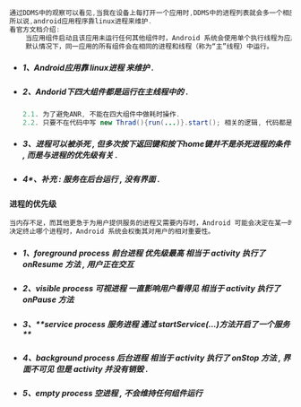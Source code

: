 ```java
通过DDMS中的观察可以看见,当我在设备上每打开一个应用时,DDMS中的进程列表就会多一个相应包名的条目,这就是与该应用对应的一个进程.
所以说,android应用程序靠linux进程来维护.
看官方文档介绍:
    当应用组件启动且该应用未运行任何其他组件时，Android 系统会使用单个执行线程为应用启动新的 Linux 进程。
    默认情况下，同一应用的所有组件会在相同的进程和线程（称为“主”线程）中运行。
```

* ##### 1、Android应用靠 linux进程 来维护 .
* ##### 2、Andorid下四大组件都是运行在主线程中的 .

  ```java
  2.1. 为了避免ANR, 不能在四大组件中做耗时操作.
  2.2. 只要不在代码中写 new Thrad(){run(...)}.start(); 相关的逻辑, 代码都是执行在主线程中的.
  ```
* ##### 3、进程可以被杀死 , 但多次按下返回键和按下home键并不是杀死进程的条件 , 而是与进程的优先级有关 .
* ##### 4\*、补充 : 服务在后台运行 , 没有界面 .

#### 进程的优先级

```java
当内存不足，而其他更急于为用户提供服务的进程又需要内存时，Android 可能会决定在某一时刻关闭某个进程。
决定终止哪个进程时，Android 系统会权衡其对用户的相对重要性。
```

* ##### 1、**foreground process 前台进程 优先级最高 相当于 activity 执行了 onResume 方法 , 用户正在交互**
* ##### 2、**visible process 可视进程 一直影响用户看得见 相当于 activity 执行了 onPause 方法**
* ##### 3、**service process 服务进程 通过 startService\(...\)方法开启了一个服务 **
* ##### 4、background process 后台进程 相当于 activity 执行了 onStop 方法 , 界面不可见 但是 activity 并没有销毁 .
* ##### 5、empty process 空进程 , 不会维持任何组件运行



